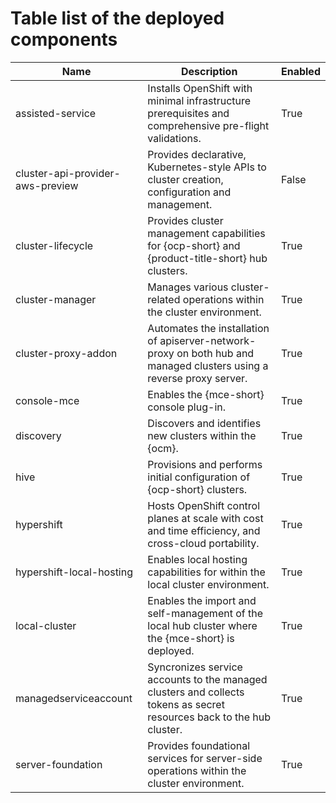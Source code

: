 
# Table list of the deployed components

| Name                             | Description                                                                                                          | Enabled |
|----------------------------------|----------------------------------------------------------------------------------------------------------------------|---------|
| assisted-service                 | Installs OpenShift with minimal infrastructure prerequisites and comprehensive pre-flight validations.               | True    |
| cluster-api-provider-aws-preview | Provides declarative, Kubernetes-style APIs to cluster creation, configuration and management.                       | False   |
| cluster-lifecycle                | Provides cluster management capabilities for {ocp-short} and {product-title-short} hub clusters.                     | True    |
| cluster-manager                  | Manages various cluster-related operations within the cluster environment.                                           | True    |
| cluster-proxy-addon              | Automates the installation of apiserver-network-proxy on both hub and managed clusters using a reverse proxy server. | True    |
| console-mce                      | Enables the {mce-short} console plug-in.                                                                             | True    |
| discovery                        | Discovers and identifies new clusters within the {ocm}.                                                              | True    |
| hive                             | Provisions and performs initial configuration of {ocp-short} clusters.                                               | True    |
| hypershift                       | Hosts OpenShift control planes at scale with cost and time efficiency, and cross-cloud portability.                  | True    |
| hypershift-local-hosting         | Enables local hosting capabilities for within the local cluster environment.                                         | True    |
| local-cluster                    | Enables the import and self-management of the local hub cluster where the {mce-short} is deployed.                   | True    |
| managedserviceaccount            | Syncronizes service accounts to the managed clusters and collects tokens as secret resources back to the hub cluster.| True    |
| server-foundation                | Provides foundational services for server-side operations within the cluster environment.                            | True    |